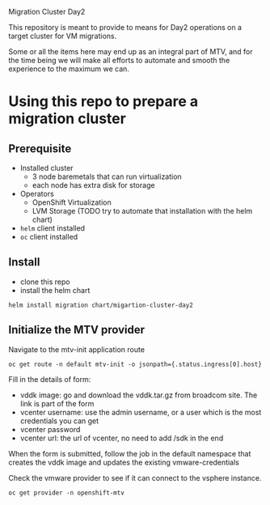 Migration Cluster Day2

This repository is meant to provide to means for Day2 operations on a target cluster for VM migrations.

Some or all the items here may end up as an integral part of MTV, and for the time being we will make all efforts
to automate and smooth the experience to the maximum we can.


# Using this repo to prepare a migration cluster

## Prerequisite

- Installed cluster
  - 3 node baremetals that can run virtualization
  - each node has extra disk for storage
- Operators
  - OpenShift Virtualization
  - LVM Storage (TODO try to automate that installation with the helm chart)
- `helm` client installed
- `oc` client installed

## Install

- clone this repo
- install the helm chart

```console
helm install migration chart/migartion-cluster-day2 
```

## Initialize the MTV provider

Navigate to the mtv-init application route
```console
oc get route -n default mtv-init -o jsonpath={.status.ingress[0].host}
```

Fill in the details of form:
- vddk image: go and download the vddk.tar.gz from broadcom site. The link is part of the form
- vcenter username: use the admin username, or a user which is the most credentials you can get
- vcenter password
- vcenter url: the url of vcenter, no need to add /sdk in the end

When the form is submitted, follow the job in the default namespace that creates the vddk image and updates the existing 
vmware-credentials


Check the vmware provider to see if it can connect to the vsphere instance.
```console
oc get provider -n openshift-mtv
```

